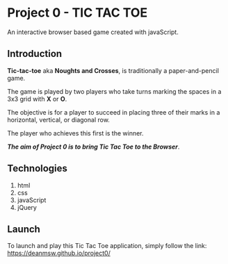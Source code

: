 
# Project 0 - TIC TAC TOE

An interactive browser based game created with javaScript.

## Introduction

__Tic-tac-toe__ aka __Noughts and Crosses__, is traditionally a paper-and-pencil game.

The game is played by two players who take turns marking the spaces in a 3x3 grid with __X__ or __O__.

The objective is for a player to succeed in placing three of their marks in a horizontal, vertical, or diagonal row.

The player who achieves this first is the winner.

*__The aim of Project 0 is to bring Tic Tac Toe to the Browser__*.

## Technologies

1. html
2. css
3. javaScript
4. jQuery

## Launch

To launch and play this Tic Tac Toe application, simply follow the link: https://deanmsw.github.io/project0/

